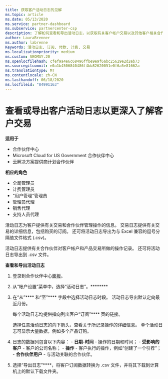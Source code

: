 ```yaml
---
title: 获取客户活动日志的见解
ms.topic: article
ms.date: 05/13/2020
ms.service: partner-dashboard
ms.subservice: partnercenter-csp
description: 了解如何查看和导出活动日志，以获取有关客户帐户交易以及其他客户相关合作伙伴管理活动的见解。
author: LauraBrenner
ms.author: labrenne
Keywords: 活动日志, 订阅, 付款, 计费, 交易
ms.localizationpriority: medium
ms.custom: SEOMAY.20
ms.openlocfilehash: cfef9a4e6c68496ffbe9e9f6abc25629e2d2eb73
ms.sourcegitcommit: e0a1b4506840486f4bb82620051e0f6a5e81662a
ms.translationtype: MT
ms.contentlocale: zh-CN
ms.lasthandoff: 06/18/2020
ms.locfileid: "84991163"
---
```

# <a name="view-or-export-customer-activity-logs-for-more-insight-into-customer-transactions"></a>查看或导出客户活动日志以更深入了解客户交易

**适用于**

- 合作伙伴中心
- Microsoft Cloud for US Government 合作伙伴中心
- 云解决方案提供商计划合作伙伴

**相应的角色**

- 全局管理员
- 计费管理员
- “用户管理”管理员
- 管理员代理
- 销售代理
- 支持人员代理

活动日志为客户提供有关交易和合作伙伴管理操作的信息。 交易日志提供有关交易的详细信息，包括购买的订阅。 还可将活动日志导出为与 Excel 兼容的逗号分隔值文件格式 (.csv)。

活动日志提供有关合作伙伴对客户帐户和产品交易所做的操作记录。 还可将活动日志导出到 .csv 文件。

**查看和导出活动日志**

1. 登录到合作伙伴中心[面板](https://partner.microsoft.com/dashboard)。

2. 从“帐户设置”菜单中，选择“活动日志”。********
2.  在“从”**** 和“至”**** 字段中选择活动日志时段。 活动日志导出默认定向最近月份。

    每个活动日志均提供指向列出客户“订阅”**** 页的链接。

    选择任意活动日志的向下箭头，查看关于所记录操作的详细信息。 单个活动日志可显示大量数据，例如多个产品订购。

3.   日志的数据列包含以下内容：
    -   **日期-时间** - 操作的日期和时间；
    -   **受影响的客户** - 客户的公司名称；
    -   **操作** - 客户执行的操作，例如“创建了一个引荐”；
    -   **合作伙伴用户** - 与活动关联的合作伙伴。

4.  选择“导出日志”****，将客户订阅数据转换为 .csv 文件，并将其下载到计算机上的默认下载文件夹。
    
 

 



